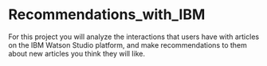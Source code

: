# Recommendations_with_IBM
For this project you will analyze the interactions that users have with articles on the IBM Watson Studio platform, and make recommendations to them about new articles you think they will like.
